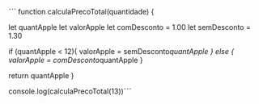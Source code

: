 ˋˋˋ function calculaPrecoTotal(quantidade) {

let quantApple
let valorApple
let comDesconto = 1.00
let semDesconto = 1.30

if (quantApple < 12){
valorApple = semDesconto*quantApple
} else {
valorApple = comDesconto*quantApple
}

return quantApple
}

console.log(calculaPrecoTotal(13))ˋˋˋ

